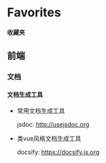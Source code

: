 # Favorites
********收藏夹********

## 前端

### 文档

#### 文档生成工具

* 常用文档生成工具
      
     jsdoc: <http://usejsdoc.org>

* 类vue风格文档生成工具

     docsify: <https://docsify.js.org>

